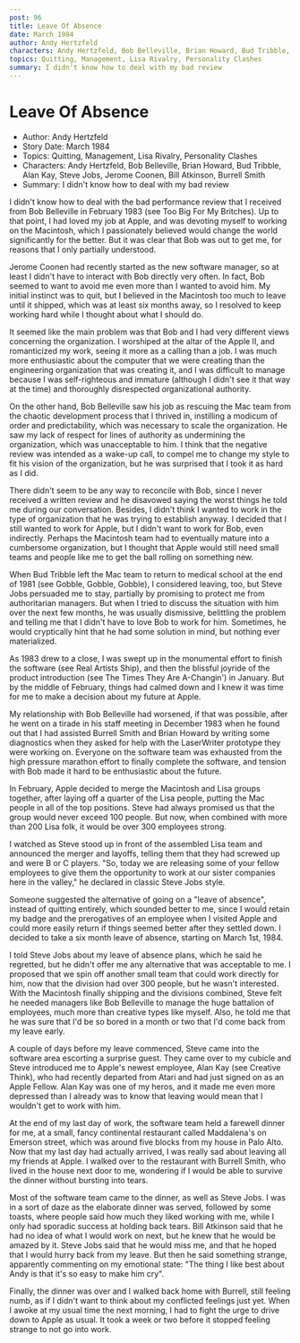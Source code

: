 ```yaml
---
post: 96
title: Leave Of Absence
date: March 1984
author: Andy Hertzfeld
characters: Andy Hertzfeld, Bob Belleville, Brian Howard, Bud Tribble, Alan Kay, Steve Jobs, Jerome Coonen, Bill Atkinson, Burrell Smith
topics: Quitting, Management, Lisa Rivalry, Personality Clashes
summary: I didn't know how to deal with my bad review
---
```


# Leave Of Absence
* Author: Andy Hertzfeld
* Story Date: March 1984
* Topics: Quitting, Management, Lisa Rivalry, Personality Clashes
* Characters: Andy Hertzfeld, Bob Belleville, Brian Howard, Bud Tribble, Alan Kay, Steve Jobs, Jerome Coonen, Bill Atkinson, Burrell Smith
* Summary: I didn't know how to deal with my bad review

I didn't know how to deal with the bad performance review that I received from Bob Belleville in February 1983 (see Too Big For My Britches).  Up to that point, I had loved my job at Apple, and was devoting myself to working on the Macintosh, which I passionately believed would change the world significantly for the better.  But it was clear that Bob was out to get me, for reasons that I only partially understood.

Jerome Coonen had recently started as the new software manager, so at least I didn't have to interact with Bob directly very often.  In fact, Bob seemed to want to avoid me even more than I wanted to avoid him.  My initial instinct was to quit, but I believed in the Macintosh too much to leave until it shipped, which was at least six months away, so I resolved to keep working hard while I thought about what I should do.

It seemed like the main problem was that Bob and I had very different views concerning the organization.  I worshiped at the altar of the Apple II, and romanticized my work, seeing it more as a calling than a job. I was much more enthusiastic about the computer that we were creating than the engineering organization that was creating it, and I was difficult to manage because I was self-righteous and immature (although I didn't see it that way at the time) and thoroughly disrespected organizational authority.

On the other hand, Bob Belleville saw his job as rescuing the Mac team from the chaotic development process that I thrived in, instilling a modicum of order and predictability, which was necessary to scale the organization.  He saw my lack of respect for lines of authority as undermining the organization, which was unacceptable to him.  I think that the negative review was intended as a wake-up call, to compel me to change my style to fit his vision of the organization, but he was surprised that I took it as hard as I did.

There didn't seem to be any way to reconcile with Bob, since I never received a written review and he disavowed saying the worst things he told me during our conversation.  Besides, I didn't think I wanted to work in the type of organization that he was trying to establish anyway.  I decided that I still wanted to work for Apple, but I didn't want to work for Bob, even indirectly.  Perhaps the Macintosh team had to eventually mature into a cumbersome organization, but I thought that Apple would still need small teams and people like me to get the ball rolling on something new.

When Bud Tribble left the Mac team to return to medical school at the end of 1981 (see Gobble, Gobble, Gobble), I considered leaving, too, but Steve Jobs persuaded me to stay, partially by promising to protect me from authoritarian managers.  But when I tried to discuss the situation with him over the next few months, he was usually dismissive, belittling the problem and telling me that I didn't have to love Bob to work for him.  Sometimes, he would cryptically hint that he had some solution in mind, but nothing ever materialized.

As 1983 drew to a close, I was swept up in the monumental effort to finish the software (see Real Artists Ship), and then the blissful joyride of the product introduction (see The Times They Are A-Changin') in January.  But by the middle of February, things had calmed down and I knew it was time for me to make a decision about my future at Apple.

My relationship with Bob Belleville had worsened, if that was possible, after he went on a tirade in his staff meeting in December 1983 when he found out that I had assisted Burrell Smith and Brian Howard by writing some diagnostics when they asked for help with the LaserWriter prototype they were working on.  Everyone on the software team was exhausted from the high pressure marathon effort to finally complete the software, and tension with Bob made it hard to be enthusiastic about the future.

In February, Apple decided to merge the Macintosh and Lisa groups together, after laying off a quarter of the Lisa people, putting the Mac people in all of the top positions.  Steve had always promised us that the group would never exceed 100 people.  But now, when combined with more than 200 Lisa folk, it would be over 300 employees strong.

I watched as Steve stood up in front of the assembled Lisa team and announced the merger and layoffs, telling them that they had screwed up and were B or C players.  "So, today we are releasing some of your fellow employees to give them the opportunity to work at our sister companies here in the valley," he declared in classic Steve Jobs style.

Someone suggested the alternative of going on a "leave of absence", instead of quitting entirely, which sounded better to me, since I would retain my badge and the prerogatives of an employee when I visited Apple and could more easily return if things seemed better after they settled down.  I decided to take a six month leave of absence, starting on March 1st, 1984.

I told Steve Jobs about my leave of absence plans, which he said he regretted, but he didn't offer me any alternative that was acceptable to me.  I proposed that we spin off another small team that could work directly for him, now that the division had over 300 people, but he wasn't interested.  With the Macintosh finally shipping and the divisions combined, Steve felt he needed managers like Bob Belleville to manage the huge battalion of employees, much more than creative types like myself. Also, he told me that he was sure that I'd be so bored in a month or two that I'd come back from my leave early.
 
A couple of days before my leave commenced, Steve came into the software area escorting a surprise guest.  They came over to my cubicle and Steve introduced me to Apple's newest employee, Alan Kay (see Creative Think), who had recently departed from Atari and had just signed on as an Apple Fellow.  Alan Kay was one of my heros, and it made me even more depressed than I already was to know that leaving would mean that I wouldn't get to work with him.

At the end of my last day of work, the software team held a farewell dinner for me, at a small, fancy continental restaurant called Maddalena's on Emerson street, which was around five blocks from my house in Palo Alto.  Now that my last day had actually arrived, I was really sad about leaving all my friends at Apple.  I walked over to the restaurant with Burrell Smith, who lived in the house next door to me, wondering if I would be able to survive the dinner without bursting into tears.

Most of the software team came to the dinner, as well as Steve Jobs. I was in a sort of daze as the elaborate dinner was served, followed by some toasts, where people said how much they liked working with me, while I only had sporadic success at holding back tears.  Bill Atkinson said that he had no idea of what I would work on next, but he knew that he would be amazed by it.  Steve Jobs said that he would miss me, and that he hoped that I would hurry back from my leave.  But then he said something strange, apparently commenting on my emotional state:  "The thing I like best about Andy is that it's so easy to make him cry".

Finally, the dinner was over and I walked back home with Burrell, still feeling numb, as if I didn't want to think about my conflicted feelings just yet.  When  I awoke at my usual time the next morning, I had to fight the urge to drive down to Apple as usual.  It took a week or two before it stopped feeling strange to not go into work.